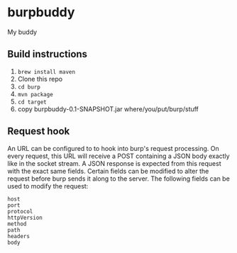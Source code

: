 burpbuddy
=========

My buddy

## Build instructions
1. ```brew install maven```
1. Clone this repo
1. ```cd burp```
1. ```mvn package```
1. ```cd target```
1. copy burpbuddy-0.1-SNAPSHOT.jar where/you/put/burp/stuff

## Request hook
An URL can be configured to to hook into burp's request processing. On every request, this URL will receive a POST containing a JSON body exactly like in the socket stream. A JSON response is expected from this request with the exact same fields. Certain fields can be modified to alter the request before burp sends it along to the server. The following fields can be used to modify the request:
```
host
port
protocol
httpVersion
method
path
headers
body
```
